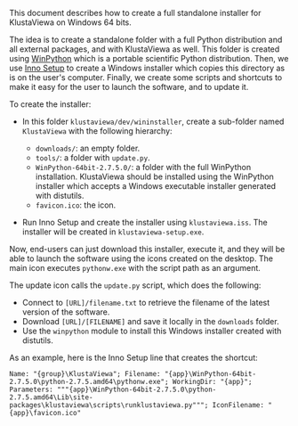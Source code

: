 This document describes how to create a full standalone installer for KlustaViewa on Windows 64 bits.

The idea is to create a standalone folder with a full Python distribution and all external packages, and with KlustaViewa as well. This folder is created using [WinPython](https://code.google.com/p/winpython/) which is a portable scientific Python distribution. Then, we use [Inno Setup](http://www.jrsoftware.org/isinfo.php) to create a Windows installer which copies this directory as is on the user's computer. Finally, we create some scripts and shortcuts to make it easy for the user to launch the software, and to update it.

To create the installer:

  * In this folder `klustaviewa/dev/wininstaller`, create a sub-folder named `KlustaViewa` with the following hierarchy:
      * `downloads/`: an empty folder.
      * `tools/`: a folder with `update.py`.
      * `WinPython-64bit-2.7.5.0/`: a folder with the full WinPython installation. KlustaViewa should be installed using the WinPython installer which accepts a Windows executable installer generated with distutils.
      * `favicon.ico`: the icon.

  * Run Inno Setup and create the installer using `klustaviewa.iss`. The installer will be created in `klustaviewa-setup.exe`.

Now, end-users can just download this installer, execute it, and they will be able to launch the software using the icons created on the desktop. The main icon executes `pythonw.exe` with the script path as an argument.

The update icon calls the `update.py` script, which does the following:

  * Connect to `[URL]/filename.txt` to retrieve the filename of the latest version of the software.
  * Download `[URL]/[FILENAME]` and save it locally in the `downloads` folder.
  * Use the `winpython` module to install this Windows installer created with distutils.

As an example, here is the Inno Setup line that creates the shortcut:

    Name: "{group}\KlustaViewa"; Filename: "{app}\WinPython-64bit-2.7.5.0\python-2.7.5.amd64\pythonw.exe"; WorkingDir: "{app}"; Parameters: """{app}\WinPython-64bit-2.7.5.0\python-2.7.5.amd64\Lib\site-packages\klustaviewa\scripts\runklustaviewa.py"""; IconFilename: "{app}\favicon.ico"
    



